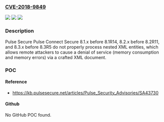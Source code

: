 ### [CVE-2018-9849](https://cve.mitre.org/cgi-bin/cvename.cgi?name=CVE-2018-9849)
![](https://img.shields.io/static/v1?label=Product&message=n%2Fa&color=blue)
![](https://img.shields.io/static/v1?label=Version&message=n%2Fa&color=blue)
![](https://img.shields.io/static/v1?label=Vulnerability&message=n%2Fa&color=brighgreen)

### Description

Pulse Secure Pulse Connect Secure 8.1.x before 8.1R14, 8.2.x before 8.2R11, and 8.3.x before 8.3R5 do not properly process nested XML entities, which allows remote attackers to cause a denial of service (memory consumption and memory errors) via a crafted XML document.

### POC

#### Reference
- https://kb.pulsesecure.net/articles/Pulse_Security_Advisories/SA43730

#### Github
No GitHub POC found.

